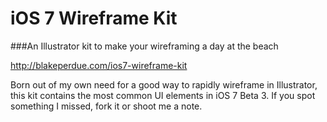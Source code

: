 iOS 7 Wireframe Kit
===================

###An Illustrator kit to make your wireframing a day at the beach

http://blakeperdue.com/ios7-wireframe-kit

Born out of my own need for a good way to rapidly wireframe in Illustrator, this kit contains the most common UI elements in iOS 7 Beta 3. If you spot something I missed, fork it or shoot me a note.
